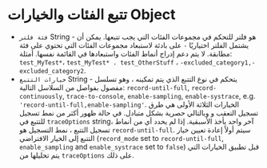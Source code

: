 # تتبع الفئات والخيارات Object

* `فئة فلتر` String - هو فلتر للتحكم في مجموعات الفئات التي يجب تتبعها. يمكن أن يشتمل الفلتر اختياريًا `-` على بادئة لاستبعاد مجموعات الفئات التي تحتوي على فئة مطابقة. لا يتم دعم إدراج أنماط الفئات واستبعادها في القائمة نفسها. أمثلة: `test_MyTest*`، `test_MyTest* ، test_OtherStuff` ، `-excluded_category1,-excluded_category2`.
* `خيارات التتبع` String - يتحكم في نوع التتبع الذي يتم تمكينه ، وهو تسلسل مفصول بفواصل من السلاسل التالية: `record-until-full`, `record-continuously`, `trace-to-console`, `enable-sampling`, `enable-systrace`, e.g. `'record-until-full,enable-sampling'`. الخيارات الثلاثة الأولى هي طرق تسجيل التعقب و وبالتالي حصرية بشكل متبادل. في حالة ظهور أكثر من نمط تسجيل للتتبع في `traceOptions` string، آخر واحد يأخذ الأسبقية. إذا لم يحدد أي من أنماط تسجيل التتبع ، نمط التسجيل هو `record-until-full`. سيتم أولاً إعادة تعيين خيار التتبع إلى الخيار الافتراضي (`record_mode` set to `record-until-full`, `enable_sampling` and `enable_systrace` set to `false`) قبل تطبيق الخيارات التي يتم تحليلها من `traceOptions` على ذلك.